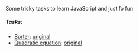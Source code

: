 Some tricky tasks to learn JavaScript and just fo fun

##### Tasks:
* [Sorter](./src/sorter/): [original](https://github.com/yankouskia/sorter)
* [Quadratic equation](./src/quadratic-equation/): [original](https://github.com/yankouskia/quadratic-equation)